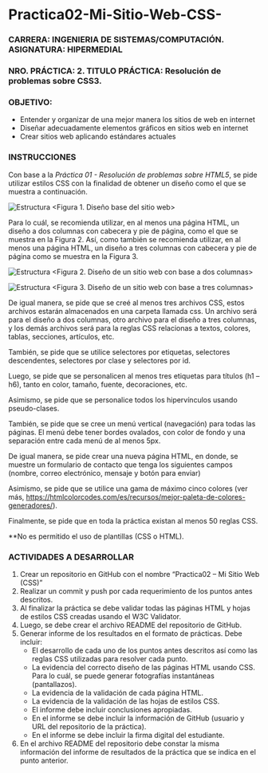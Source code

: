 # Practica02-Mi-Sitio-Web-CSS-
### **CARRERA:** INGENIERIA DE SISTEMAS/COMPUTACIÓN. **ASIGNATURA:** HIPERMEDIAL
### **NRO. PRÁCTICA:** 2. **TITULO PRÁCTICA:** Resolución de problemas sobre CSS3.
### **OBJETIVO**:
  * Entender y organizar de una mejor manera los sitios de web en internet
  * Diseñar adecuadamente elementos gráficos en sitios web en internet
  * Crear sitios web aplicando estándares actuales 
  ### INSTRUCCIONES
  Con base a la *Práctica 01 - Resolución de problemas sobre HTML5*, se pide  utilizar estilos CSS con la finalidad de obtener un diseño como el que se muestra a continuación. 
  
 ![Estructura](http://dis.um.es/~lopezquesada/documentos/IES_1213/LMSGI/curso/UT5/libroswebcss/www.librosweb.es/img/css/f1210.gif)
 <Figura 1. Diseño base del sitio web>
 
 Para lo cuál, se recomienda utilizar, en al menos una página HTML, un diseño a dos columnas con cabecera y pie de página, como el que se muestra en la Figura 2. Así, como también se recomienda utilizar, en al menos una página HTML, un diseño a tres columnas con cabecera y pie de página como se muestra en la Figura 3. 
 
 ![Estructura](https://uniwebsidad.com/static/libros/imagenes/css/f1207.gif)
 <Figura 2. Diseño de un sitio web con base a dos columnas>
 
 ![Estructura](https://aprende-web.net/css/objetos/diseno2.gif)
 <Figura 3. Diseño de un sitio web con base a tres columnas>
 
 De igual manera, se pide que se creé al menos tres archivos CSS, estos archivos estarán almacenados en una carpeta llamada css. Un archivo será para el diseño a dos columnas, otro archivo para el diseño a tres columnas, y los demás archivos será para la reglas CSS relacionas a textos, colores, tablas, secciones, artículos, etc.
 
También, se pide que se utilice selectores por etiquetas, selectores descendentes, selectores por clase y selectores por id. 

Luego, se pide que se personalicen al menos tres etiquetas para títulos (h1 – h6), tanto en color, tamaño, fuente, decoraciones, etc. 

Asimismo, se pide que se personalice todos los hipervínculos usando pseudo-clases. 

También, se pide que se cree un menú vertical (navegación) para todas las páginas. El menú debe tener bordes ovalados, con color de fondo y una separación entre cada menú de al menos 5px. 

De igual manera, se pide crear una nueva página HTML, en donde, se muestre un formulario de contacto que tenga los siguientes campos (nombre, correo electrónico, mensaje y botón para enviar)

Asimismo, se pide que se utilice una gama de máximo cinco colores (ver más, https://htmlcolorcodes.com/es/recursos/mejor-paleta-de-colores-generadores/). 

Finalmente, se pide que en toda la práctica existan al menos 50 reglas CSS. 

**No es permitido el uso de plantillas (CSS o HTML).

###  ACTIVIDADES A DESARROLLAR
 1. Crear un repositorio en GitHub con el nombre “Practica02 – Mi Sitio Web (CSS)” 
 2. Realizar un commit y push por cada requerimiento de los puntos antes descritos. 
 3. Al finalizar la práctica se debe validar todas las páginas HTML y hojas de estilos CSS creadas usando el W3C Validator. 
 4. Luego, se debe crear el archivo README del repositorio de GitHub. 
 5. Generar informe de los resultados en el formato de prácticas. Debe incluir:
     * El desarrollo de cada uno de los puntos antes descritos así como las reglas CSS utilizadas para resolver cada punto.
     * La evidencia del correcto diseño de las páginas HTML usando CSS. Para lo cuál, se puede generar fotografías instantáneas     (pantallazos).  
     * La evidencia de la validación de cada página HTML. 
     * La evidencia de la validación de las hojas de estilos CSS. 
     * El informe debe incluir conclusiones apropiadas.  
     * En el informe se debe incluir la información de GitHub (usuario y URL del repositorio de la práctica). 
     * En el informe se debe incluir la firma digital del estudiante. 
 6. En el archivo README del repositorio debe constar la misma información del informe de resultados de la práctica que se indica en el punto anterior. 

